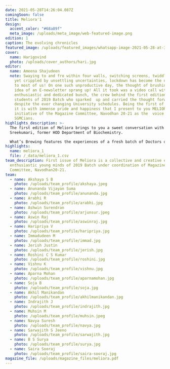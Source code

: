 ```yaml
---
date: 2021-05-28T14:26:04.087Z
comingSoon: false
title: Meliora'1
design:
  accent_color: "#68a89f"
  meta_image: /uploads/meta_image/web-featured-image.png
edition: 1
caption: The evolving chronicles
featured_image: /uploads/featured_images/whatsapp-image-2021-05-28-at-3.13.47-pm.jpeg
cover:
  name: Harigovind
  photo: /uploads/cover_authors/hari.jpg
editor:
  name: Ameena Shajudeen
  note: Swaying to and fro within four walls, switching screens, twiddling thumbs,
    yet crippled by unsettling uncertainties, lockdown has become the new normal
    to most of us! On one such unproductive day, the thought of brushing up the
    idea of an E-newsletter sprang up! All it took was a video call with the
    enthusiastic and dedicated bunch, the crew behind the first edition, the
    students of 2019 Batch who sparked  up and carried the thought forward
    despite the ever changing University schedules. Being the first of its kind,
    it is with immense pride and happiness that I present to you MELIORA, an
    initiative of the Magazine Committee, Navodhan 20-21 as the  voice of fellow
    SGMCians.
highlights_description: >-
  The first edition of Meliora brings to you a sweet conversation with Dr.
  Sreekumari, former HOD Department of Biochemistry.

  What’s Brewing features the experiences of a fresh batch of Doctors on their course completion and internship during the pandemic
highlights:
  name: meliora_1
  file: /_data/meliora_1.csv
team_description: First issue of Meliora is a collective and creative effort of
  enthusiastic young minds of 2019 Batch under coordination of Magazine
  Committee, Navodhan20-21.
team:
  - name: Akshaya S B
    photo: /uploads/team_profile/akshaya.jpeg
  - name: Anunanda Vijayan Suma
    photo: /uploads/team_profile/anunanda.jpg
  - name: Arabhi R
    photo: /uploads/team_profile/arabhi.jpg
  - name: Ashwin Surendran
    photo: /uploads/team_profile/arjunsur.jpeg
  - name: Aswin Raj
    photo: /uploads/team_profile/aswinraj.jpg
  - name: Haripriya V
    photo: /uploads/team_profile/haripriya.jpg
  - name: Immadudeen M
    photo: /uploads/team_profile/immad.jpg
  - name: Jerish Justin
    photo: /uploads/team_profile/jerish.jpg
  - name: Roshini C S Kumar
    photo: /uploads/team_profile/roshini.jpg
  - name: Vishnu K
    photo: /uploads/team_profile/vishnu.jpg
  - name: Aparna Mohan
    photo: /uploads/team_profile/aparnamohan.jpg
  - name: Soja B
    photo: /uploads/team_profile/soja.jpg
  - name: Akhil Manikandan
    photo: /uploads/team_profile/akhilmanikandan.jpg
  - name: Indrajith J
    photo: /uploads/team_profile/indrajith.jpg
  - name: Muhsin M
    photo: /uploads/team_profile/muhsin.jpeg
  - name: Navya Suresh
    photo: /uploads/team_profile/navya.jpg
  - name: Sarwajith S Jeeno
    photo: /uploads/team_profile/sarwajith.jpg
  - name: B S Surya
    photo: /uploads/team_profile/surya.jpg
  - name: Saira Sooraj
    photo: /uploads/team_profile/saira-sooraj.jpg
magazine_file: /uploads/magazine_files/meliora.pdf
---
```

